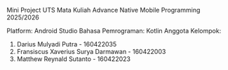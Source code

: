 Mini Project UTS Mata Kuliah Advance Native Mobile Programming 2025/2026

Platform: Android Studio
Bahasa Pemrograman: Kotlin
Anggota Kelompok:
1. Darius Mulyadi Putra - 160422035
2. Fransiscus Xaverius Surya Darmawan - 160422003
3. Matthew Reynald Sutanto - 160422023
